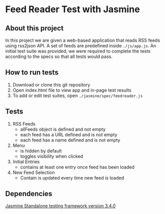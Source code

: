 # Feed Reader Test with Jasmine

## About this project

In this project we are given a web-based application that reads RSS feeds using rss2json API. A set of feeds are predefined inside `./js/app.js`. An initial test suite was provided, we were required to complete the tests according to the specs so that all tests would pass.

## How to run tests

1. Download or clone this git repository
2. Open index.html file to view app and in-page test results
3. To add or edit test suites, open `./jasmine/spec/feedreader.js`

## Tests

1. RSS Feeds
    * allFeeds object is defined and not empty
    * each feed has a URL defined and is not empty
    * each feed has a name defined and is not empty
2. Menu
    * is hidden by default
    * toggles visibility when clicked
3. Initial Entries
    * contains at least one entry once feed has been loaded
4. New Feed Selection
    * Contain is updated every time new feed is loaded

## Dependencies

[Jasmine Standalone testing framework version 3.4.0](https://github.com/jasmine/jasmine#installation)
